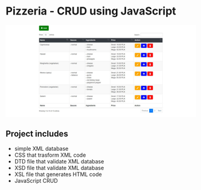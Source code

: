 # Pizzeria - CRUD using JavaScript

![Mane Interface](img.JPG)

## Project includes
- simple XML database
- CSS that trasform XML code 
- DTD file that validate XML database
- XSD file that validate XML database
- XSL file that generates HTML code 
- JavaScript CRUD 